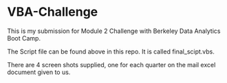 # VBA-Challenge

This is my submission for Module 2 Challenge with Berkeley Data Analytics Boot Camp.

The Script file can be found above in this repo. It is called final_scipt.vbs.

There are 4 screen shots supplied, one for each quarter on the mail excel document given to us.
